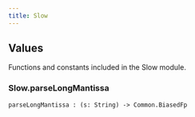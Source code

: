 ```yaml
---
title: Slow
---
```


## Values

Functions and constants included in the Slow module.

### Slow.**parseLongMantissa**

```grain
parseLongMantissa : (s: String) -> Common.BiasedFp
```

